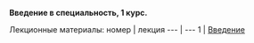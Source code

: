 **Введение в специальность, 1 курс.**

Лекционные материалы: 
номер | лекция
--- | ---
1 | [Введение](https://github.com/itsecd/introduction-infosec/blob/main/1%20-%20%D0%92%D0%B2%D0%B5%D0%B4%D0%B5%D0%BD%D0%B8%D0%B5.pdf)
